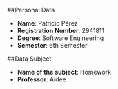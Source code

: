 ##Personal Data
- **Name**: Patricio Pérez
- **Registration Number**: 2941811
- **Degree**: Software Engineering
- **Semester**: 6th Semester

##Data Subject
- **Name of the subject**: Homework
- **Professor**: Aidee

